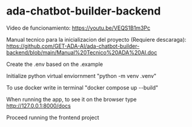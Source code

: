 # ada-chatbot-builder-backend
Video de funcionamiento: https://youtu.be/VEQS1B1m3Pc

Manual tecnico para la inicializacion del proyecto (Requiere descaraga): https://github.com/GET-ADA-AI/ada-chatbot-builder-backend/blob/main/Manual%20Tecnico%20ADA%20AI.doc

Create the .env based on the .example

Initialize python virtual enviornment
"python -m venv .venv"

To use docker write in terminal
"docker compose up --build"

When running the app, to see it on the browser type http://127.0.0.1:8000/docs

Proceed running the frontend project
